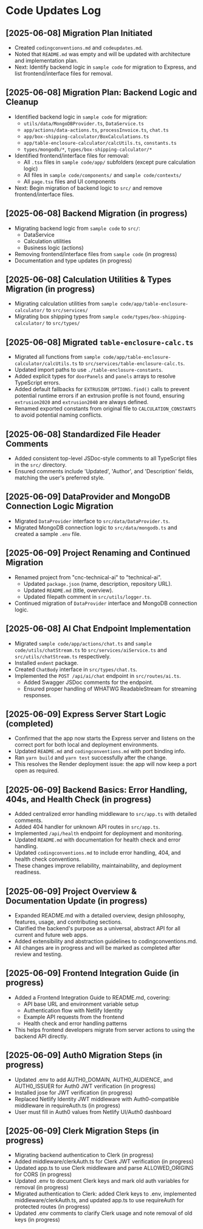 # Code Updates Log

## [2025-06-08] Migration Plan Initiated

- Created `codingconventions.md` and `codeupdates.md`.
- Noted that `README.md` was empty and will be updated with architecture and implementation plan.
- Next: Identify backend logic in `sample code` for migration to Express, and list frontend/interface files for removal.

## [2025-06-08] Migration Plan: Backend Logic and Cleanup

- Identified backend logic in `sample code` for migration:
  - `utils/data/MongoDBProvider.ts`, `DataService.ts`
  - `app/actions/data-actions.ts`, `processInvoice.ts`, `chat.ts`
  - `app/box-shipping-calculator/BoxCalculations.ts`
  - `app/table-enclosure-calculator/calcUtils.ts`, `constants.ts`
  - `types/mongodb/*`, `types/box-shipping-calculator/*`
- Identified frontend/interface files for removal:
  - All `.tsx` files in `sample code/app/` subfolders (except pure calculation logic)
  - All files in `sample code/components/` and `sample code/contexts/`
  - All `page.tsx` files and UI components
- Next: Begin migration of backend logic to `src/` and remove frontend/interface files.

## [2025-06-08] Backend Migration (in progress)

- Migrating backend logic from `sample code` to `src/`:
  - DataService
  - Calculation utilities
  - Business logic (actions)
- Removing frontend/interface files from `sample code` (in progress)
- Documentation and type updates (in progress)

## [2025-06-08] Calculation Utilities & Types Migration (in progress)

- Migrating calculation utilities from `sample code/app/table-enclosure-calculator/` to `src/services/`
- Migrating box shipping types from `sample code/types/box-shipping-calculator/` to `src/types/`

## [2025-06-08] Migrated `table-enclosure-calc.ts`

- Migrated all functions from `sample code/app/table-enclosure-calculator/calcUtils.ts` to `src/services/table-enclosure-calc.ts`.
- Updated import paths to use `./table-enclosure-constants`.
- Added explicit types for `doorPanels` and `panels` arrays to resolve TypeScript errors.
- Added default fallbacks for `EXTRUSION_OPTIONS.find()` calls to prevent potential runtime errors if an extrusion profile is not found, ensuring `extrusion2020` and `extrusion2040` are always defined.
- Renamed exported constants from original file to `CALCULATION_CONSTANTS` to avoid potential naming conflicts.

## [2025-06-08] Standardized File Header Comments

- Added consistent top-level JSDoc-style comments to all TypeScript files in the `src/` directory.
- Ensured comments include 'Updated', 'Author', and 'Description' fields, matching the user's preferred style.

## [2025-06-09] DataProvider and MongoDB Connection Logic Migration

- Migrated `DataProvider` interface to `src/data/DataProvider.ts`.
- Migrated MongoDB connection logic to `src/data/mongodb.ts` and created a sample `.env` file.

## [2025-06-09] Project Renaming and Continued Migration

- Renamed project from "cnc-technical-ai" to "technical-ai".
  - Updated `package.json` (name, description, repository URL).
  - Updated `README.md` (title, overview).
  - Updated filepath comment in `src/utils/logger.ts`.
- Continued migration of `DataProvider` interface and MongoDB connection logic.

## [2025-06-08] AI Chat Endpoint Implementation

- Migrated `sample code/app/actions/chat.ts` and `sample code/utils/chatStream.ts` to `src/services/aiService.ts` and `src/utils/chatStream.ts` respectively.
- Installed `endent` package.
- Created `ChatBody` interface in `src/types/chat.ts`.
- Implemented the `POST /api/ai/chat` endpoint in `src/routes/ai.ts`.
  - Added Swagger JSDoc comments for the endpoint.
  - Ensured proper handling of WHATWG ReadableStream for streaming responses.

## [2025-06-09] Express Server Start Logic (completed)

- Confirmed that the app now starts the Express server and listens on the correct port for both local and deployment environments.
- Updated `README.md` and `codingconventions.md` with port binding info.
- Ran `yarn build` and `yarn test` successfully after the change.
- This resolves the Render deployment issue: the app will now keep a port open as required.

## [2025-06-09] Backend Basics: Error Handling, 404s, and Health Check (in progress)

- Added centralized error handling middleware to `src/app.ts` with detailed comments.
- Added 404 handler for unknown API routes in `src/app.ts`.
- Implemented `/api/health` endpoint for deployment and monitoring.
- Updated `README.md` with documentation for health check and error handling.
- Updated `codingconventions.md` to include error handling, 404, and health check conventions.
- These changes improve reliability, maintainability, and deployment readiness.

## [2025-06-09] Project Overview & Documentation Update (in progress)

- Expanded README.md with a detailed overview, design philosophy, features, usage, and contributing sections.
- Clarified the backend's purpose as a universal, abstract API for all current and future web apps.
- Added extensibility and abstraction guidelines to codingconventions.md.
- All changes are in progress and will be marked as completed after review and testing.

## [2025-06-09] Frontend Integration Guide (in progress)

- Added a Frontend Integration Guide to README.md, covering:
  - API base URL and environment variable setup
  - Authentication flow with Netlify Identity
  - Example API requests from the frontend
  - Health check and error handling patterns
- This helps frontend developers migrate from server actions to using the backend API directly.

## [2025-06-09] Auth0 Migration Steps (in progress)

- Updated .env to add AUTH0_DOMAIN, AUTH0_AUDIENCE, and AUTH0_ISSUER for Auth0 JWT verification (in progress)
- Installed jose for JWT verification (in progress)
- Replaced Netlify Identity JWT middleware with Auth0-compatible middleware in requireAuth.ts (in progress)
- User must fill in Auth0 values from Netlify UI/Auth0 dashboard

## [2025-06-09] Clerk Migration Steps (in progress)

- Migrating backend authentication to Clerk (in progress)
- Added middleware/clerkAuth.ts for Clerk JWT verification (in progress)
- Updated app.ts to use Clerk middleware and parse ALLOWED_ORIGINS for CORS (in progress)
- Updated .env to document Clerk keys and mark old auth variables for removal (in progress)
- Migrated authentication to Clerk: added Clerk keys to .env, implemented middleware/clerkAuth.ts, and updated app.ts to use requireAuth for protected routes (in progress)
- Updated .env comments to clarify Clerk usage and note removal of old keys (in progress)
